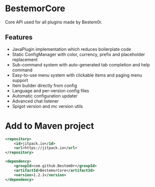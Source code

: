# BestemorCore
Core API used for all plugins made by Bestem0r. 

## Features

- JavaPlugin implementation which reduces boilerplate code
- Static ConfigManager with color, currency, prefix and placeholder replacement
- Sub-command system with auto-generated tab completion and help command
- Easy-to-use menu system with clickable items and paging menu support
- Item builder directly from config
- Language and per-version config files
- Automatic configuration updater
- Advanced chat listener
- Spigot version and mc version utils

# Add to Maven project

```xml
<repository>
    <id>jitpack.io</id>
    <url>https://jitpack.io</url>
</repository>
```
```xml
<dependency>
    <groupId>com.github.Bestem0r</groupId>
    <artifactId>BestemorCore</artifactId>
    <version>1.2.1</version>
</dependency>
```


